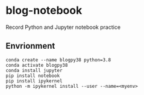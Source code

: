 # blog-notebook
Record Python and Jupyter notebook practice

## Envrionment


```
conda create --name blogpy38 python=3.8
conda activate blogpy38
conda install jupyter
pip install notebook
pip install ipykernel
python -m ipykernel install --user --name=<myenv>
```